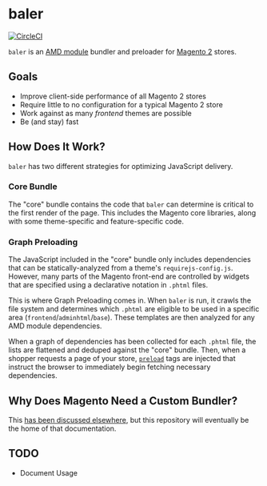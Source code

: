 # baler

[![CircleCI](https://circleci.com/gh/DrewML/baler.svg?style=svg)](https://circleci.com/gh/DrewML/baler)

`baler` is an [AMD module](https://requirejs.org/) bundler and preloader for [Magento 2](https://u.magento.com/magento-2) stores.

## Goals

-   Improve client-side performance of all Magento 2 stores
-   Require little to no configuration for a typical Magento 2 store
-   Work against as many _frontend_ themes are possible
-   Be (and stay) fast

## How Does It Work?

`baler` has two different strategies for optimizing JavaScript delivery.

### Core Bundle

The "core" bundle contains the code that `baler` can determine is critical to the first render of the page. This includes the Magento core libraries, along with some theme-specific and feature-specific code.

### Graph Preloading

The JavaScript included in the "core" bundle only includes dependencies that can be statically-analyzed from a theme's `requirejs-config.js`. However, many parts of the Magento front-end are controlled by widgets that are specified using a declarative notation in `.phtml` files.

This is where Graph Preloading comes in. When `baler` is run, it crawls the file system and determines which `.phtml` are eligible to be used in a specific area (`frontend`/`adminhtml`/`base`). These templates are then analyzed for any AMD module dependencies.

When a graph of dependencies has been collected for each `.phtml` file, the lists are flattened and deduped against the "core" bundle. Then, when a shopper requests a page of your store, [`preload`](https://developer.mozilla.org/en-US/docs/Web/HTML/Preloading_content) tags are injected that instruct the browser to immediately begin fetching necessary dependencies.

## Why Does Magento Need a Custom Bundler?

This [has been discussed elsewhere](https://gist.github.com/DrewML/6a9712942e995bf236b0d242ec0d9c9c), but this repository will eventually be the home of that documentation.

## TODO

-   Document Usage
